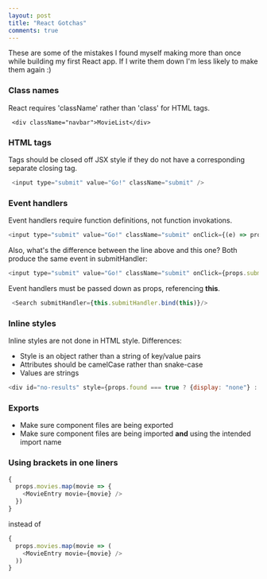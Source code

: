 ```yaml
---
layout: post
title: "React Gotchas"
comments: true
---
```

These are some of the mistakes I found myself making more than once while building my first React app. If I write them down I'm less likely to make them again :)

### Class names
React requires 'className' rather than 'class' for HTML tags.
```
 <div className="navbar">MovieList</div>
```

### HTML tags
Tags should be closed off JSX style if they do not have a corresponding separate closing tag.
```javascript
 <input type="submit" value="Go!" className="submit" />
```

### Event handlers
Event handlers require function definitions, not function invokations.
```javascript
<input type="submit" value="Go!" className="submit" onClick={(e) => props.submitHandler(e)}/>
```

Also, what's the difference between the line above and this one? Both produce the same event in submitHandler:
```javascript
<input type="submit" value="Go!" className="submit" onClick={props.submitHandler}/>
```

Event handlers must be passed down as props, referencing **this**.
```javascript
 <Search submitHandler={this.submitHandler.bind(this)}/>
```
### Inline styles
Inline styles are not done in HTML style. Differences:
* Style is an object rather than a string of key/value pairs
* Attributes should be camelCase rather than snake-case
* Values are strings

```javascript
<div id="no-results" style={props.found === true ? {display: "none"} : {}}>
```

### Exports
* Make sure component files are being exported
* Make sure component files are being imported **and** using the intended import name

### Using brackets in one liners

```javascript
{
  props.movies.map(movie => {
    <MovieEntry movie={movie} />
  }) 
}
```

instead of

```javascript
{
  props.movies.map(movie => (
    <MovieEntry movie={movie} />
  )) 
}
```